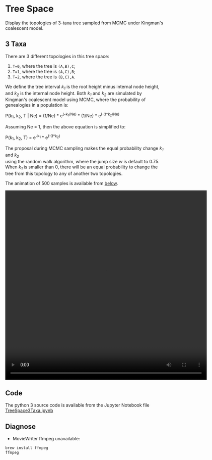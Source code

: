 # Tree Space

Display the topologies of 3-taxa tree sampled from MCMC 
under Kingman's coalescent model.

## 3 Taxa

There are 3 different topologies in this tree space:
1. `T=0`, where the tree is `(A,B),C`; 
2. `T=1`, where the tree is `(A,C),B`; 
3. `T=2`, where the tree is `(B,C),A`. 

We define the tree interval _k<sub>1</sub>_ is the root height minus
internal node height, and _k<sub>2</sub>_ is the internal node height.
Both _k<sub>1</sub>_ and _k<sub>2</sub>_ are simulated by Kingman's coalescent 
model using MCMC, where the probability of genealogies in a population is:

P(k<sub>1</sub>, k<sub>2</sub>, T | Ne) = 
(1/Ne) * e<sup>(-k<sub>1</sub>/Ne)</sup> * (1/Ne) * e<sup>(-3*k<sub>2</sub>/Ne)</sup> 

Assuming Ne = 1, then the above equation is simplified to:

P(k<sub>1</sub>, k<sub>2</sub>, T) = e<sup>-k<sub>1</sub></sup> * e<sup>(-3*k<sub>2</sub>)</sup>

The proposal during MCMC sampling makes the equal probability change _k<sub>1</sub>_ and _k<sub>2</sub>_   
using the random walk algorithm, 
where the jump size _w_ is default to 0.75.
When _k<sub>1</sub>_ is smaller than 0, there will be an equal probability 
to change the tree from this topology to any of another two topologies.

The animation of 500 samples is available from 
[below](https://walterxie.github.io/TreeSpace/#taxa3).

<video id="taxa3" src="note/TreeSpace3Taxa.mp4" width="640" height="600" controls preload>
  <source src="note/TreeSpace3Taxa.mp4" type="video/mp4">
</video>

## Code

The python 3 source code is available from the Jupyter Notebook file 
[TreeSpace3Taxa.ipynb](note/TreeSpace3Taxa.ipynb)

## Diagnose

* MovieWriter ffmpeg unavailable:

```bash
brew install ffmpeg
ffmpeg
```

